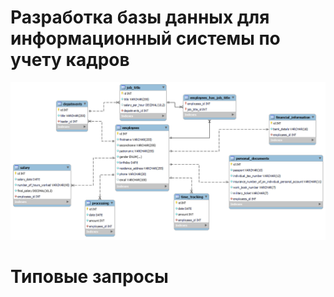 # Разработка базы данных для информационный системы по учету кадров
![Скриншот](https://github.com/n0maCi/course_project/blob/main/pic.png?raw=true)
# Типовые запросы
